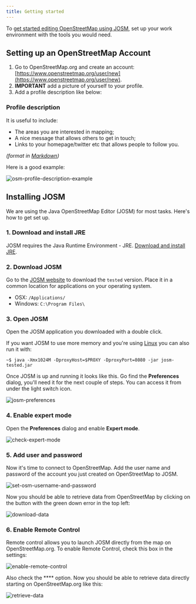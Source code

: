 ```yaml
---
title: Getting started
---
```


To [get started editing OpenStreetMap using JOSM](https://www.mapbox.com/blog/making-the-most-josm/), set up your work environment with the tools you would need.

## Setting up an OpenStreetMap Account

1. Go to OpenStreetMap.org and create an account: [https://www.openstreetmap.org/user/new](https://www.openstreetmap.org/user/new).
2. **IMPORTANT** add a picture of yourself to your profile.
3. Add a profile description like below:

### Profile description

It is useful to include:

- The areas you are interested in mapping;
- A nice message that allows others to get in touch;
- Links to your homepage/twitter etc that allows people to follow you.

*(format in [Markdown]( http://en.wikipedia.org/wiki/Markdown))*

Here is a good example:

![osm-profile-description-example]({{site.baseurl}}/images/osm-profile-description-example.png)


## Installing JOSM

We are using the Java OpenStreetMap Editor (JOSM) for most tasks. Here's how to get set up.

### 1. Download and install JRE

JOSM requires the Java Runtime Environment - JRE. [Download and install JRE]( http://www.oracle.com/technetwork/java/javase/downloads/jre8-downloads-2133155.html).

### 2. Download JOSM

Go to the [JOSM website](https://josm.openstreetmap.de/wiki/Download) to download the `tested` version. Place it in a common location for applications on your operating system.

- OSX: `/Applications/`
- Windows: `C:\Program Files\`

### 3. Open JOSM

Open the JOSM application you downloaded with a double click.

If you want JOSM to use more memory and you're using [Linux](http://wiki.openstreetmap.org/wiki/JOSM/Linux) you can also run it with:

    ~$ java -Xmx1024M -DproxyHost=$PROXY -DproxyPort=8080 -jar josm-tested.jar

Once JOSM is up and running it looks like this. Go find the **Preferences** dialog, you'll need it for the next couple of steps. You can access it from under the light switch icon.

![josm-preferences]({{site.baseurl}}/images/josm-preferences.png)

### 4. Enable expert mode

Open the **Preferences** dialog and enable **Expert mode**.

![check-expert-mode]({{site.baseurl}}/images/check-expert-mode.png)

### 5. Add user and password

Now it's time to connect to OpenStreetMap. Add the user name and password of the account you just created on OpenStreetMap to JOSM.

![set-osm-username-and-password]({{site.baseurl}}/images/set-osm-username-and-password.png)

Now you should be able to retrieve data from OpenStreetMap by clicking on the button with the green down error in the top left:

![download-data]({{site.baseurl}}/images/download-data.gif)

### 6. Enable Remote Control

Remote control allows you to launch JOSM directly from the map on OpenStreetMap.org. To enable Remote Control, check this box in the settings:

![enable-remote-control]({{site.baseurl}}/images/enable-remote-control.png)

Also check the **** option. Now you should be able to retrieve data directly starting on OpenStreetMap.org like this:

![retrieve-data]({{site.baseurl}}/images/retrieve-data.gif)